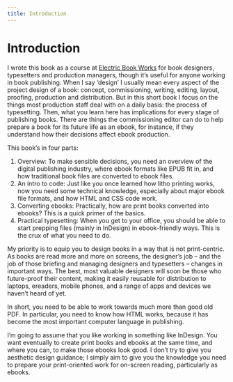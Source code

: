 ```yaml
---
title: Introduction
---
```


# Introduction

I wrote this book as a course at [Electric Book
Works](http://electricbookworks.com/) for book designers, typesetters
and production managers, though it’s useful for anyone working in book
publishing. When I say ‘design’ I usually mean every aspect of the
project design of a book: concept, commissioning, writing, editing,
layout, proofing, production and distribution. But in this short book I
focus on the things most production staff deal with on a daily basis:
the process of typesetting. Then, what you learn here has implications
for every stage of publishing books. There are things the commissioning
editor can do to help prepare a book for its future life as an ebook,
for instance, if they understand how their decisions affect ebook
production.

This book’s in four parts:

1.  Overview: To make sensible decisions, you need an overview of the
    digital publishing industry, where ebook formats like EPUB fit in,
    and how traditional book files are converted to ebook files.
2.  An intro to code: Just like you once learned how litho printing
    works, now you need some technical knowledge, especially about major
    ebook file formats, and how HTML and CSS code work.
3.  Converting ebooks: Practically, how are print books converted into
    ebooks? This is a quick primer of the basics.
4.  Practical typesetting: When you get to your office, you should be
    able to start prepping files (mainly in InDesign) in ebook-friendly
    ways. This is the crux of what you need to do.

My priority is to equip you to design books in a way that is not
print-centric. As books are read more and more on screens, the
designer’s job – and the job of those briefing and managing designers
and typesetters – changes in important ways. The best, most valuable
designers will soon be those who future-proof their content, making it
easily reusable for distribution to laptops, ereaders, mobile phones,
and a range of apps and devices we haven’t heard of yet.

In short, you need to be able to work towards much more than good old
PDF. In particular, you need to know how HTML works, because it has
become the most important computer language in publishing.

I’m going to assume that you like working in something like InDesign.
You want eventually to create print books and ebooks at the same time,
and where you can, to make those ebooks look good. I don’t try to give
you aesthetic design guidance; I simply aim to give you the knowledge
you need to prepare your print-oriented work for on-screen reading,
particularly as ebooks.
